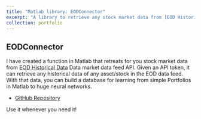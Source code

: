 ```yaml
---
title: "Matlab library: EODConnector"
excerpt: "A library to retrieve any stock market data from [EOD Historical Data](https://eodhistoricaldata.com) market datafeed API."
collection: portfolio
---
```


## EODConnector
I have created a function in Matlab that retreats for you stock market data from [EOD Historical Data](https://eodhistoricaldata.com) Data market data feed API. Given an API token, it can retrieve any historical data of any asset/stock in the EOD data feed. With that data, you can build a database for learning from simple Portfolios in Matlab to huge neural networks.

* [GitHub Repository](https://github.com/alexjorguer/EODConnector)

Use it whenever you need it!
